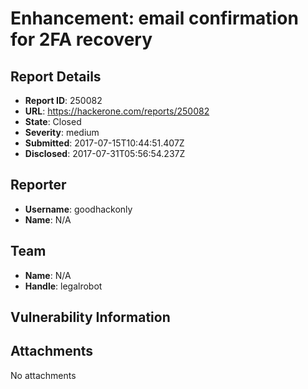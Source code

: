 # Enhancement: email confirmation for 2FA recovery

## Report Details
- **Report ID**: 250082
- **URL**: https://hackerone.com/reports/250082
- **State**: Closed
- **Severity**: medium
- **Submitted**: 2017-07-15T10:44:51.407Z
- **Disclosed**: 2017-07-31T05:56:54.237Z

## Reporter
- **Username**: goodhackonly
- **Name**: N/A

## Team
- **Name**: N/A
- **Handle**: legalrobot

## Vulnerability Information


## Attachments
No attachments
